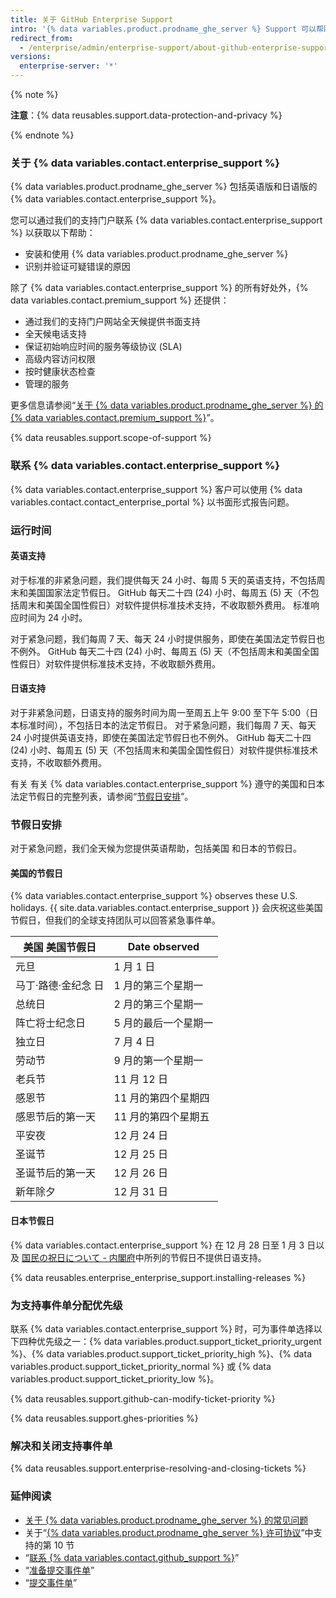 ```yaml
---
title: 关于 GitHub Enterprise Support
intro: '{% data variables.product.prodname_ghe_server %} Support 可以帮助您排查 {% data variables.product.prodname_ghe_server %} 设备上出现的问题。'
redirect_from:
  - /enterprise/admin/enterprise-support/about-github-enterprise-support
versions:
  enterprise-server: '*'
---
```


{% note %}

**注意**：{% data reusables.support.data-protection-and-privacy %}

{% endnote %}

### 关于 {% data variables.contact.enterprise_support %}

{% data variables.product.prodname_ghe_server %} 包括英语版和日语版的 {% data variables.contact.enterprise_support %}。

您可以通过我们的支持门户联系 {% data variables.contact.enterprise_support %} 以获取以下帮助：
 - 安装和使用 {% data variables.product.prodname_ghe_server %}
 - 识别并验证可疑错误的原因

除了 {% data variables.contact.enterprise_support %} 的所有好处外，{% data variables.contact.premium_support %} 还提供：
  - 通过我们的支持门户网站全天候提供书面支持
  - 全天候电话支持
  - 保证初始响应时间的服务等级协议 (SLA)
  - 高级内容访问权限
  - 按时健康状态检查
  - 管理的服务

更多信息请参阅“[关于 {% data variables.product.prodname_ghe_server %} 的 {% data variables.contact.premium_support %}](/enterprise/admin/guides/enterprise-support/about-github-premium-support-for-github-enterprise-server)”。

{% data reusables.support.scope-of-support %}

### 联系 {% data variables.contact.enterprise_support %}

{% data variables.contact.enterprise_support %} 客户可以使用 {% data variables.contact.contact_enterprise_portal %} 以书面形式报告问题。

### 运行时间

#### 英语支持

对于标准的非紧急问题，我们提供每天 24 小时、每周 5 天的英语支持，不包括周末和美国国家法定节假日。 </em>GitHub 每天二十四 (24) 小时、每周五 (5) 天（不包括周末和美国全国性假日）对软件提供标准技术支持，不收取额外费用。 标准响应时间为 24 小时。

对于紧急问题，我们每周 7 天、每天 24 小时提供服务，即使在美国法定节假日也不例外。 </em>GitHub 每天二十四 (24) 小时、每周五 (5) 天（不包括周末和美国全国性假日）对软件提供标准技术支持，不收取额外费用。

#### 日语支持

对于非紧急问题，日语支持的服务时间为周一至周五上午 9:00 至下午 5:00（日本标准时间），不包括日本的法定节假日。 对于紧急问题，我们每周 7 天、每天 24 小时提供英语支持，即使在美国法定节假日也不例外。 </em>GitHub 每天二十四 (24) 小时、每周五 (5) 天（不包括周末和美国全国性假日）对软件提供标准技术支持，不收取额外费用。

有关 有关 {% data variables.contact.enterprise_support %} 遵守的美国和日本法定节假日的完整列表，请参阅“[节假日安排](#holiday-schedules)”。

### 节假日安排

对于紧急问题，我们全天候为您提供英语帮助，包括美国 和日本的节假日。

#### 美国的节假日

{% data variables.contact.enterprise_support %} observes these U.S. holidays. {{ site.data.variables.contact.enterprise_support }} 会庆祝这些美国节假日，但我们的全球支持团队可以回答紧急事件单。

| 美国 美国节假日                | Date observed |
| ----------- | ------------------------- |
| 元旦          | 1 月 1 日                   |
| 马丁·路德·金纪念 日 | 1 月的第三个星期一                |
| 总统日         | 2 月的第三个星期一                |
| 阵亡将士纪念日     | 5 月的最后一个星期一               |
| 独立日         | 7 月 4 日                   |
| 劳动节         | 9 月的第一个星期一                |
| 老兵节         | 11 月 12 日                 |
| 感恩节         | 11 月的第四个星期四               |
| 感恩节后的第一天    | 11 月的第四个星期五               |
| 平安夜         | 12 月 24 日                 |
| 圣诞节         | 12 月 25 日                 |
| 圣诞节后的第一天    | 12 月 26 日                 |
| 新年除夕        | 12 月 31 日                 |

#### 日本节假日

{% data variables.contact.enterprise_support %} 在 12 月 28 日至 1 月 3 日以及 [国民の祝日について - 内閣府](https://www8.cao.go.jp/chosei/shukujitsu/gaiyou.html)中所列的节假日不提供日语支持。

{% data reusables.enterprise_enterprise_support.installing-releases %}

### 为支持事件单分配优先级

联系 {% data variables.contact.enterprise_support %} 时，可为事件单选择以下四种优先级之一：{% data variables.product.support_ticket_priority_urgent %}、{% data variables.product.support_ticket_priority_high %}、{% data variables.product.support_ticket_priority_normal %} 或 {% data variables.product.support_ticket_priority_low %}。

{% data reusables.support.github-can-modify-ticket-priority %}

{% data reusables.support.ghes-priorities %}

### 解决和关闭支持事件单

{% data reusables.support.enterprise-resolving-and-closing-tickets %}

### 延伸阅读

- [关于 {% data variables.product.prodname_ghe_server %} 的常见问题](https://enterprise.github.com/faq)
- 关于“[{% data variables.product.prodname_ghe_server %} 许可协议](https://enterprise.github.com/license)”中支持的第 10 节
- “[联系 {% data variables.contact.github_support %}](/enterprise/admin/guides/enterprise-support/reaching-github-support)”
- “[准备提交事件单](/enterprise/admin/guides/enterprise-support/preparing-to-submit-a-ticket)”
- “[提交事件单](/enterprise/admin/guides/enterprise-support/submitting-a-ticket)”
